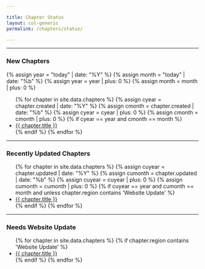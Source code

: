 ```yaml
---

title: Chapter Status
layout: col-generic
permalink: /chapters/status/

---
```


----
### New Chapters
{% assign year = "today" | date: "%Y" %}
{% assign month = "today" | date: "%b" %}
{% assign year = year | plus: 0 %}
{% assign month = month | plus: 0 %}

<ul>
{% for chapter in site.data.chapters %}
    {% assign cyear = chapter.created | date: "%Y" %}
    {% assign cmonth = chapter.created | date: "%b" %}
    {% assign cyear = cyear | plus: 0 %}
    {% assign cmonth = cmonth | plus: 0 %}
    {% if cyear == year and cmonth == month %} 
        <li><a href='{{ chapter.url }}'>{{ chapter.title }}</a></li>
    {% endif %}
{% endfor %}
</ul>

----
### Recently Updated Chapters
<ul>
{% for chapter in site.data.chapters %}
    {% assign cuyear = chapter.updated | date: "%Y" %}
    {% assign cumonth = chapter.updated | date: "%b" %}
    {% assign cuyear = cuyear | plus: 0 %}
    {% assign cumonth = cumonth | plus: 0 %}
    {% if cuyear == year and cumonth == month and unless chapter.region contains 'Website Update' %} 
        <li><a href='{{ chapter.url }}'>{{ chapter.title }}</a></li>
    {% endif %}
{% endfor %}
</ul>

----
### Needs Website Update
<ul>
{% for chapter in site.data.chapters %}
    {% if chapter.region contains 'Website Update' %} 
        <li><a href='{{ chapter.url }}'>{{ chapter.title }}</a></li>
    {% endif %}
{% endfor %}
</ul>
